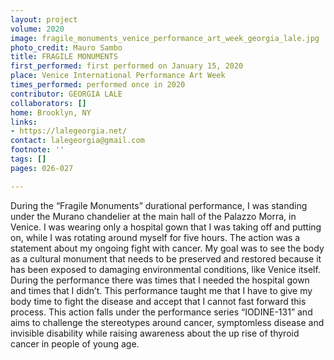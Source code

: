 ```yaml
---
layout: project
volume: 2020
image: fragile_monuments_venice_performance_art_week_georgia_lale.jpg
photo_credit: Mauro Sambo
title: FRAGILE MONUMENTS
first_performed: first performed on January 15, 2020
place: Venice International Performance Art Week
times_performed: performed once in 2020
contributor: GEORGIA LALE
collaborators: []
home: Brooklyn, NY
links:
- https://lalegeorgia.net/
contact: lalegeorgia@gmail.com
footnote: ''
tags: []
pages: 026-027

---
```


During the “Fragile Monuments” durational performance, I was standing under the Murano chandelier at the main hall of the Palazzo Morra, in Venice. I was wearing only a hospital gown that I was taking off and putting on, while I was rotating around myself for five hours. The action was a statement about my ongoing fight with cancer. My goal was to see the body as a cultural monument that needs to be preserved and restored because it has been exposed to damaging environmental conditions, like Venice itself. During the performance there was times that I needed the hospital gown and times that I didn’t. This performance taught me that I have to give my body time to fight the disease and accept that I cannot fast forward this process. This action falls under the performance series “IODINE-131” and aims to challenge the stereotypes around cancer, symptomless disease and invisible disability while raising awareness about the up rise of thyroid cancer in people of young age.
